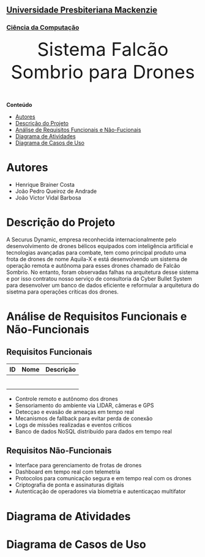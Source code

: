 <h2><a href= "https://www.mackenzie.br">Universidade Presbiteriana Mackenzie</a></h2>
<h3><a href= "https://www.mackenzie.br/graduacao/sao-paulo-higienopolis/ciencia-da-computacao">Ciência da Computação</a></h3>


<font size="+12"><center>
Sistema Falcão Sombrio para Drones
</center></font>

**Conteúdo**

- [Autores](#nome-alunos)
- [Descrição do Projeto](#introdução-do-projeto)
- [Análise de Requisitos Funcionais e Não-Fucionais](#descrição-dos-requisitos)
- [Diagrama de Atividades](#diagrama-de-atividades)
- [Diagrama de Casos de Uso](#diagrama-de-casos-de-uso)


# Autores

* Henrique Brainer Costa
* João Pedro Queiroz de Andrade
* João Victor Vidal Barbosa 

# Descrição do Projeto

A Securus Dynamic, empresa reconhecida internacionalmente pelo desenvolvimento de drones bélicos equipados com inteligência artificial e tecnologias avançadas para combate, tem como principal produto uma frota de drones de nome Aquila-X e está desenvolvendo um sistema de operação remota e autônoma para esses drones chamado de Falcão Sombrio. No entanto, foram observadas falhas na arquitetura desse sistema e por isso contratou nosso serviço de consultoria da Cyber Bullet System para desenvolver um banco de dados eficiente e reformular a arquitetura do sisetma para operações críticas dos drones.

# Análise de Requisitos Funcionais e Não-Funcionais
## Requisitos Funcionais

| ID | Nome | Descrição |
| -- | ---- | --------- |
|    |      |           |
|    |      |           |
|    |      |           |
|    |      |           |
|    |      |           |
|    |      |           |


- Controle remoto e autônomo dos drones
- Sensoriamento do ambiente via LIDAR, câmeras e GPS
- Detecçao e evasão de ameaças em tempo real
- Mecanismos de fallback para evitar perda de conexão
- Logs de missões realizadas e eventos críticos
- Banco de dados NoSQL distribuído para dados em tempo real 
## Requisitos Não-Funcionais
- Interface para gerenciamento de frotas de drones
- Dashboard em tempo real com telemetria
- Protocolos para comunicação segura e em tempo real com os drones
- Criptografia de ponta e assinaturas digitais
- Autenticação de operadores via biometria e autenticaçao multifator

# Diagrama de Atividades

# Diagrama de Casos de Uso
